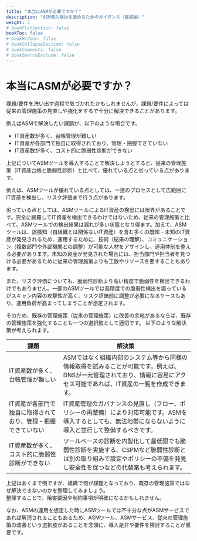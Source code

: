 ```yaml
---
title: "本当にASMが必要ですか？"
description: "ASM導入検討を進めるためのガイダンス（基礎編）"
weight: 3
# bookFlatSection: false
bookToc: false
# bookHidden: false
# bookCollapseSection: false
# bookComments: false
# bookSearchExclude: false
---
```

# 本当にASMが必要ですか？

課題/要件を洗い出す過程で気づかれたかもしれませんが、課題/要件によっては従来の管理施策の見直しや強化をするで十分に解決できることがあります。  

例えばASMで解決したい課題が、以下のような場合です。  

- IT資産数が多く、台帳管理が難しい
- IT資産が各部門で独自に取得されており、管理・把握できていない
- IT資産数が多く、コスト的に脆弱性診断ができない

上記についてASMツールを導入することで解決しようとすると、従来の管理施策（IT資産台帳と脆弱性診断）と比べて、優れている点と劣っている点があります。  

例えば、ASMツールが優れている点としては、一連のプロセスとして広範囲にIT資産を検出し、リスク評価まで行う点があります。  

劣っている点としては、ASMツールによるIT資産の検出には限界があることです。完全に網羅してIT資産を検出できるわけではないため、従来の管理施策と比べて、ASMツールでの検出結果は漏れが多い状態となり得ます。加えて、ASMツールは、誤検知（自組織とは関係ないIT資産）を含む多くの既知・未知のIT資産が発見されるため、運用するために、技術（結果の理解）、コミュニケーション（複数部門や外部機関との調整）が可能な人材をアサインし、運用体制を整える必要があります。未知の資産が発見された場合には、担当部門や担当者を見つける必要があるために従来の管理施策よりも工数やリソースを要することもあります。  

また、リスク評価についても、脆弱性診断より高い精度で脆弱性を検出できるわけでもありません。一部のASMツールでは高精度での脆弱性検出を謳っているがスキャン内容の攻撃性が高く、リスク評価前に調整が必要になるケースもあり、運用負荷が高まってしまうことが想定されます。  

そのため、既存の管理施策（従来の管理施策）に改善の余地があるならば、既存の管理施策を強化することも一つの選択肢として適切です。
以下のような解決策が考えられます。  

| 課題 | 解決策 |
| -- | -- |
| IT資産数が多く、台帳管理が難しい | ASMではなく組織内部のシステム等から同様の情報取得を試みることが可能です。例えば、DNSが一元管理されており、情報に容易にアクセス可能であれば、IT資産の一覧を作成できます。 |
| IT資産が各部門で独自に取得されており、管理・把握できていない | IT資産管理のガバナンスの見直し（フロー、ポリシーの再整備）により対応可能です。ASMを導入するとしても、無法地帯にならないように導入と並行して整備するべきです。                |
| IT資産数が多く、コスト的に脆弱性診断ができない | ツールベースの診断を内製化して最低限でも脆弱性診断を実施する、CSPMなど脆弱性診断とは別の取り組みで設定やポリシーの不備を発見し安全性を保つなどの代替案も考えられます。   |

上記はあくまで例ですが、組織で何が課題となっており、既存の管理施策ではなぜ解決できないのかを整理してみましょう。  
整理することで、阻害要因や制約事項が明確になるかもしれません。  

なお、ASMの運用を想定した時にASMツールでは不十分な点がASMサービスであれば解消されることもあるため、ASMツール、ASMサービス、従来の管理施策の改善という選択肢があることを念頭に、導入是非や要件を検討することが重要です。  
